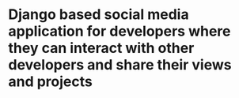 # Django based social media application for developers where they can interact with other developers and share their views and projects
